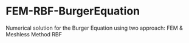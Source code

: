 # FEM-RBF-BurgerEquation
Numerical solution for the Burger Equation using two approach: FEM &amp; Meshless Method RBF 
